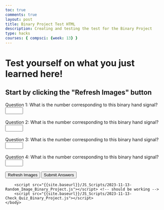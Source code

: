 ```yaml
---
toc: true
comments: true
layout: post
title: Binary Project Test HTML
description: Creating and testing the test for the Binary Project
type: hacks
courses: { compsci: {week: 13} }
---
```


<html>
    <body>
        <h1>Test yourself on what you just learned here!</h1>
        <h2>Start by clicking the "Refresh Images" button</h2>
        <form id="quizForm">
            <!-- Question 1 -->
            <div class="questions" id="question1">
                <label for="q1">Question 1: What is the number corresponding to this binary hand signal?</label>
                <input type="number" id="q1" name="q1" min="0" max="31"> <br>
                <img id="imageq1" src="">
                <br><br>
            </div>
            <!-- Question 2 -->
            <div class="questions" id="question2">
                <label for="q2">Question 2: What is the number corresponding to this binary hand signal?</label>
                <input type="number" id="q2" name="q2" min="0" max="31"> <br>
                <img id="imageq2" src="">
                <br><br>
            </div>
            <!-- Question 3 -->
            <div class="questions" id="question3">
                <label for="q3">Question 3: What is the number corresponding to this binary hand signal?</label>
                <input type="number" id="q3" name="q3" min="0" max="31"> <br>
                <img id="imageq3" src="">
                <br><br>
            </div>
            <!-- Question 4 -->
            <div class="questions" id="question4">
                <label for="q4">Question 4: What is the number corresponding to this binary hand signal?</label>
                <input type="number" id="q4" name="q4" min="0" max="31"> <br>
                <img id="imageq4" src="">
                <br><br>
            </div>
            <!-- Button to Submit and Refresh images -->
            <button type="button" onclick="randomImage()">Refresh Images</button>
            <button type="button" onclick="checkQuiz()">Submit Answers</button>
        </form>
        <div id="result"></div>

        <script src="{{site.baseurl}}/JS_Scripts/2023-11-13-Random_Image_Binary_Project.js"></script> <!-- should be working -->
        <script src="{{site.baseurl}}/JS_Scripts/2023-11-13-Check_Quiz_Binary_Project.js"></script>
    </body>
</html>
